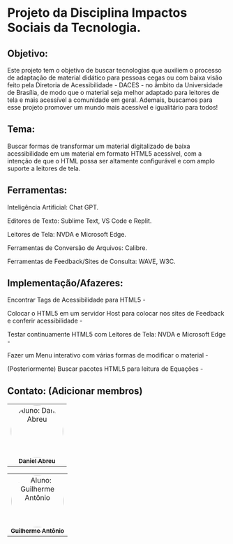 # Projeto da Disciplina Impactos Sociais da Tecnologia.

## Objetivo:

Este projeto tem o objetivo de buscar tecnologias que auxiliem o processo de adaptação de material didático para pessoas cegas ou com baixa visão feito pela Diretoria de Acessibilidade - DACES - no âmbito da Universidade de Brasília, de modo que o material seja melhor adaptado para leitores de tela e mais acessível a comunidade em geral. Ademais, buscamos para esse projeto promover um mundo mais acessível e igualitário para todos!

## Tema:

Buscar formas de transformar um material digitalizado de baixa acessibilidade em um material em formato HTML5 acessível, com a intenção de que o HTML possa ser altamente configurável e com amplo suporte a leitores de tela.

## Ferramentas:

Inteligência Artificial: Chat GPT.

Editores de Texto: Sublime Text, VS Code e Replit.

Leitores de Tela: NVDA e Microsoft Edge.

Ferramentas de Conversão de Arquivos: Calibre.

Ferramentas de Feedback/Sites de Consulta: WAVE, W3C.

## Implementação/Afazeres:

Encontrar Tags de Acessibilidade para HTML5 - 

Colocar o HTML5 em um servidor Host para colocar nos sites de Feedback e conferir acessibilidade -

Testar continuamente HTML5 com Leitores de Tela: NVDA e Microsoft Edge -

Fazer um Menu interativo com várias formas de modificar o material -

(Posteriormente) Buscar pacotes HTML5 para leitura de Equações -

## Contato: (Adicionar membros)
<table>
  <tr>
    <td align="center">
    <a href="https://github.com/DaniellAbreu">
    <img style="border-radius: 50%;" 
    src="https://github.com/DaniellAbreu.png" 
    width="120;" 
    alt="Aluno: Daniel Abreu"/>
    <br />
    <sub><b>Daniel Abreu</b></sub></a>
    <br />
    </td>
  </tr>
</table>
<table>
      <tr>
    <td align="center">
    <a href="https://github.com/oguitom2015">
    <img style="border-radius: 50%;" 
    src="https://github.com/oguitom2015.png" 
    width="120;" 
    alt="Aluno: Guilherme Antônio"/>
    <br />
    <sub><b>Guilherme Antônio</b></sub></a>
    <br />
    </td>
  </tr>
</table>